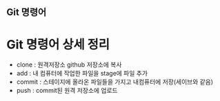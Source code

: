 ## Git 명령어

# Git 명령어 상세 정리
 - clone : 원격저장소 github 저장소에 복사
 - add : 내 컴퓨터에 작업한 파일을 stage에 파일 추가
 - commit : 스테이지에 올라온 파일들을 가지고 내컴퓨터에 저장(세이브와 같음)
 - push : commit된 원격 저장소에 업로드